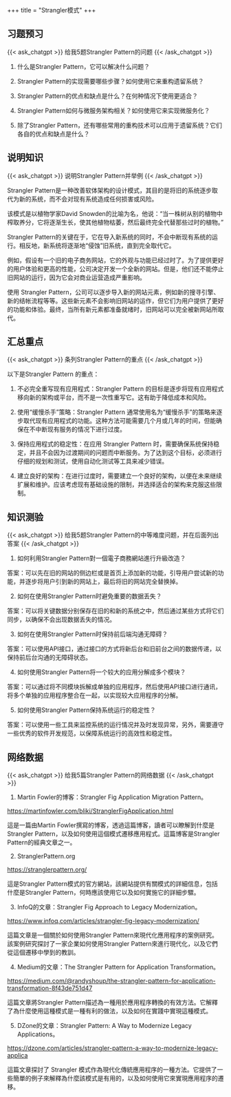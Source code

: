 +++
title = "Strangler模式"
+++
## 习题预习
{{< ask_chatgpt >}}
给我5题Strangler Pattern的问题
{{< /ask_chatgpt >}}



1. 什么是Strangler Pattern，它可以解决什么问题？

2. Strangler Pattern的实现需要哪些步骤？如何使用它来重构遗留系统？

3. Strangler Pattern的优点和缺点是什么？在何种情况下使用更适合？

4. Strangler Pattern如何与微服务架构相关？如何使用它来实现微服务化？

5. 除了Strangler Pattern，还有哪些常用的重构技术可以应用于遗留系统？它们各自的优点和缺点是什么？   

## 说明知识
{{< ask_chatgpt >}}
说明Strangler Pattern并举例
{{< /ask_chatgpt >}}



Strangler Pattern是一种改善软体架构的设计模式，其目的是将旧的系统逐步取代为新的系统，而不会对现有系统造成任何损害或风险。

该模式是以植物学家David Snowden的比喻为名，他说：“当一株树从别的植物中榨取养分，它将逐渐生长，使其他植物枯萎，然后最终完全代替那些过时的植物。”

Strangler Pattern的关键在于，它在导入新系统的同时，不会中断现有系统的运行。相反地，新系统将逐渐地“侵蚀”旧系统，直到完全取代它。

例如，假设有一个旧的电子商务网站，它的外观与功能已经过时了。为了提供更好的用户体验和更高的性能，公司决定开发一个全新的网站。但是，他们还不能停止旧网站的运行，因为它会对商业运营造成严重影响。

使用 Strangler Pattern，公司可以逐步导入新的网站元素，例如新的搜寻引擎、新的结帐流程等等。这些新元素不会影响旧网站的运作，但它们为用户提供了更好的功能和体验。最终，当所有新元素都准备就绪时，旧网站可以完全被新网站所取代。   

## 汇总重点
{{< ask_chatgpt >}}
条列Strangler Pattern的重点
{{< /ask_chatgpt >}}



以下是Strangler Pattern 的重点：

1. 不必完全重写现有应用程式：Strangler Pattern 的目标是逐步将现有应用程式移向新的架构或平台，而不是一次性重写它。这有助于降低成本和风险。

2. 使用“缓慢杀手”策略：Strangler Pattern 通常使用名为“缓慢杀手”的策略来逐步取代现有应用程式的功能。这种方法可能需要几个月或几年的时间，但能确保在不中断现有服务的情况下进行过度。

3. 保持应用程式的稳定性：在应用 Strangler Pattern 时，需要确保系统保持稳定，并且不会因为过渡期间的问题而中断服务。为了达到这个目标，必须进行仔细的规划和测试，使用自动化测试等工具来减少错误。

4. 建立良好的架构：在进行过度时，需要建立一个良好的架构，以便在未来继续扩展和维护。应该考虑现有基础设施的限制，并选择适合的架构来克服这些限制。   

## 知识测验
{{< ask_chatgpt >}}
给我5题Strangler Pattern的中等难度问题，并在后面列出答案
{{< /ask_chatgpt >}}



1. 如何利用Strangler Pattern對一個電子商務網站進行升級改造？

答案：可以先在旧的网站的侧边栏或是首页上添加新的功能，引导用户尝试新的功能，并逐步将用户引到新的网站上，最后将旧的网站完全替换掉。

2. 如何在使用Strangler Pattern时避免重要的数据丢失？

答案：可以将关键数据分别保存在旧的和新的系统之中，然后通过某些方式将它们同步，以确保不会出现数据丢失的情况。

3. 如何在使用Strangler Pattern时保持前后端沟通无障碍？

答案：可以使用API接口，通过接口的方式将新后台和旧前台之间的数据传递，以保持前后台沟通的无障碍状态。

4. 如何使用Strangler Pattern将一个较大的应用分解成多个模块？

答案：可以通过将不同模块拆解成单独的应用程序，然后使用API接口进行通讯，将多个单独的应用程序整合在一起，以实现较大应用程序的分解。

5. 如何使用Strangler Pattern保持系统运行的稳定性？

答案：可以使用一些工具来监控系统的运行情况并及时发现异常，另外，需要遵守一些优秀的软件开发规范，以保障系统运行的高效性和稳定性。   

## 网络数据
{{< ask_chatgpt >}}
给我5篇Strangler Pattern的网络数据
{{< /ask_chatgpt >}}



1. Martin Fowler的博客：Strangler Fig Application Migration Pattern。

https://martinfowler.com/bliki/StranglerFigApplication.html

這是一篇由Martin Fowler撰寫的博客，透過這篇博客，讀者可以瞭解到什麼是Strangler Pattern，以及如何使用這個模式遷移應用程式。這篇博客是Strangler Pattern的經典文章之一。

2. StranglerPattern.org

https://stranglerpattern.org/

這是Strangler Pattern模式的官方網站，該網站提供有關模式的詳細信息，包括什麼是Strangler Pattern，何時應該使用它以及如何實施它的詳細步驟。

3. InfoQ的文章：Strangler Fig Approach to Legacy Modernization。

https://www.infoq.com/articles/strangler-fig-legacy-modernization/

這篇文章是一個關於如何使用Strangler Pattern來現代化應用程序的案例研究。該案例研究探討了一家企業如何使用Strangler Pattern來進行現代化，以及它們從這個遷移中學到的教訓。

4. Medium的文章：The Strangler Pattern for Application Transformation。

https://medium.com/@randyshoup/the-strangler-pattern-for-application-transformation-8f43de751d47

這篇文章將Strangler Pattern描述為一種用於應用程序轉換的有效方法。它解釋了為什麼使用這種模式是一種有利的做法，以及如何在實踐中實現這種模式。

5. DZone的文章：Strangler Pattern: A Way to Modernize Legacy Applications。

https://dzone.com/articles/strangler-pattern-a-way-to-modernize-legacy-applica

這篇文章探討了 Strangler 模式作為現代化傳統應用程序的一種方法。它提供了一些簡單的例子來解釋為什麼該模式是有用的，以及如何使用它來實現應用程序的遷移。   

